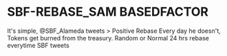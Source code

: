 # SBF-REBASE_SAM BASEDFACTOR
It's simple, @SBF_Alameda tweets > Positive Rebase Every day he doesn't, Tokens get burned from the treasury.    Random or Normal 24 hrs rebase everytime SBF tweets 

